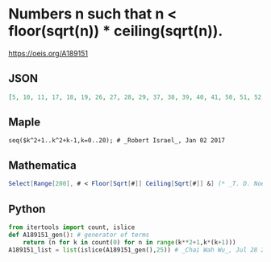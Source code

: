 # Numbers n such that n < floor\(sqrt\(n\)\) \* ceiling\(sqrt\(n\)\)\.
https://oeis.org/A189151
## JSON
```JSON
[5, 10, 11, 17, 18, 19, 26, 27, 28, 29, 37, 38, 39, 40, 41, 50, 51, 52, 53, 54, 55, 65, 66, 67, 68, 69, 70, 71, 82, 83, 84, 85, 86, 87, 88, 89, 101, 102, 103, 104, 105, 106, 107, 108, 109, 122, 123, 124, 125, 126, 127, 128, 129, 130, 131, 145, 146, 147, 148]
```
## Maple
```Maple
seq($k^2+1..k^2+k-1,k=0..20); # _Robert Israel_, Jan 02 2017
```
## Mathematica
```Mathematica
Select[Range[200], # < Floor[Sqrt[#]] Ceiling[Sqrt[#]] &] (* _T. D. Noe_, Apr 20 2011 *)
```
## Python
```Python
from itertools import count, islice
def A189151_gen(): # generator of terms
    return (n for k in count(0) for n in range(k**2+1,k*(k+1)))
A189151_list = list(islice(A189151_gen(),25)) # _Chai Wah Wu_, Jul 28 2022
```
